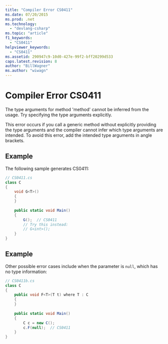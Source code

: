 ```yaml
---
title: "Compiler Error CS0411"
ms.date: 07/20/2015
ms.prod: .net
ms.technology: 
  - "devlang-csharp"
ms.topic: "article"
f1_keywords: 
  - "CS0411"
helpviewer_keywords: 
  - "CS0411"
ms.assetid: 290947c9-10d0-427e-99f2-bff20299d533
caps.latest.revision: 8
author: "BillWagner"
ms.author: "wiwagn"
---
```

# Compiler Error CS0411
The type arguments for method 'method' cannot be inferred from the usage. Try specifying the type arguments explicitly.  
  
 This error occurs if you call a generic method without explicitly providing the type arguments and the compiler cannot infer which type arguments are intended. To avoid this error, add the intended type arguments in angle brackets.  
  
## Example  
 The following sample generates CS0411:  
  
```csharp  
// CS0411.cs  
class C  
{  
    void G<T>()  
    {  
    }  
  
    public static void Main()  
    {  
        G();  // CS0411  
        // Try this instead:  
        // G<int>();  
    }  
}  
```  
  
## Example  
 Other possible error cases include when the parameter is `null`, which has no type information:  
  
```csharp  
// CS0411b.cs  
class C  
{  
    public void F<T>(T t) where T : C   
    {  
    }  
  
    public static void Main()  
    {  
        C c = new C();  
        c.F(null);  // CS0411  
    }  
}  
```
